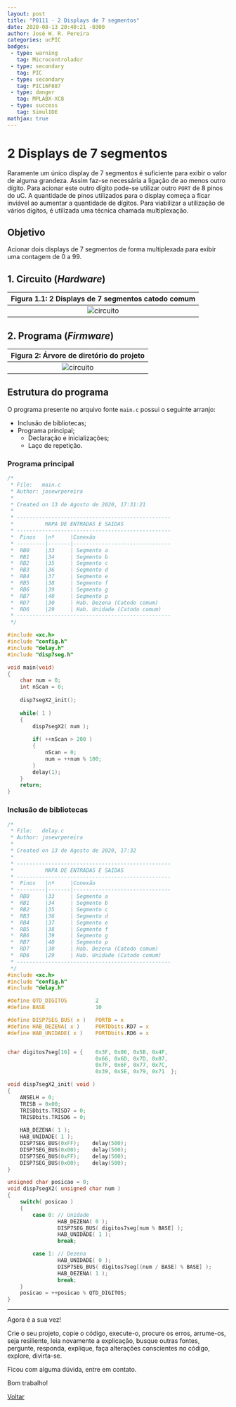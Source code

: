```yaml
---
layout: post
title: "P0111 - 2 Displays de 7 segmentos"
date: 2020-08-13 20:40:21 -0300
author: José W. R. Pereira
categories: ucPIC
badges:
 - type: warning
   tag: Microcontrolador
 - type: secondary
   tag: PIC
 - type: secondary
   tag: PIC16F887
 - type: danger
   tag: MPLABX-XC8
 - type: success
   tag: SimulIDE
mathjax: true
---
```




# 2 Displays de 7 segmentos

Raramente um único display de 7 segmentos é suficiente para exibir o valor de alguma grandeza. Assim faz-se necessária a ligação de ao menos outro dígito. Para acionar este outro dígito pode-se utilizar outro `PORT` de 8 pinos do uC. A quantidade de pinos utilizados para o display começa a ficar inviável ao aumentar a quantidade de dígitos. Para viabilizar a utilização de vários dígitos, é utilizada uma técnica chamada multiplexação. 

## Objetivo

Acionar dois displays de 7 segmentos de forma multiplexada para exibir uma contagem de 0 a 99. 

<!--more-->

## 1. Circuito (*Hardware*)


| Figura 1.1: 2 Displays de 7 segmentos catodo comum |
|:---------------------------------------------:|
| ![circuito]({{site.baseurlimg}}/_posts/tUcPIC/imgP0111/disp7segX2.gif{{site.rawimg}}) |




## 2. Programa (*Firmware*)


| Figura 2: Árvore de diretório do projeto |
|:----------------------------------------:|
| ![circuito]({{site.baseurlimg}}/_posts/tUcPIC/imgP0111/projectTree.jpg{{site.rawimg}})| 


## Estrutura do programa

O programa presente no arquivo fonte `main.c` possui o seguinte arranjo:
* Inclusão de bibliotecas;
* Programa principal;
    * Declaração e inicializações;
    * Laço de repetição.


### Programa principal

```c
/*
 * File:   main.c
 * Author: josewrpereira
 *
 * Created on 13 de Agosto de 2020, 17:31:21
 * 
 * -------------------------------------------------
 *          MAPA DE ENTRADAS E SAIDAS
 * -------------------------------------------------
 *  Pinos   |nº     |Conexão
 * ---------|-------|-------------------------------
 *  RB0     |33     | Segmento a
 *  RB1     |34     | Segmento b
 *  RB2     |35     | Segmento c
 *  RB3     |36     | Segmento d
 *  RB4     |37     | Segmento e
 *  RB5     |38     | Segmento f
 *  RB6     |39     | Segmento g
 *  RB7     |40     | Segmento p
 *  RD7     |30     | Hab. Dezena (Catodo comum)
 *  RD6     |29     | Hab. Unidade (Catodo comum)
 * -------------------------------------------------
 */

#include <xc.h>
#include "config.h"
#include "delay.h"
#include "disp7seg.h"

void main(void) 
{
    char num = 0;
    int nScan = 0;
    
    disp7segX2_init();
    
    while( 1 )
    {
        disp7segX2( num );
        
        if( ++nScan > 200 )
        {
            nScan = 0;
            num = ++num % 100;
        }
        delay(1);
    }
    return;
}
```



### Inclusão de bibliotecas

```c
/*
 * File:   delay.c
 * Author: josewrpereira
 *
 * Created on 13 de Agosto de 2020, 17:32
 * 
 * -------------------------------------------------
 *          MAPA DE ENTRADAS E SAIDAS
 * -------------------------------------------------
 *  Pinos   |nº     |Conexão
 * ---------|-------|-------------------------------
 *  RB0     |33     | Segmento a
 *  RB1     |34     | Segmento b
 *  RB2     |35     | Segmento c
 *  RB3     |36     | Segmento d
 *  RB4     |37     | Segmento e
 *  RB5     |38     | Segmento f
 *  RB6     |39     | Segmento g
 *  RB7     |40     | Segmento p
 *  RD7     |30     | Hab. Dezena (Catodo comum)
 *  RD6     |29     | Hab. Unidade (Catodo comum)
 * ------------------------------------------------- 
 */
#include <xc.h>
#include "config.h"
#include "delay.h"

#define QTD_DIGITOS         2
#define BASE                10

#define DISP7SEG_BUS( x )   PORTB = x
#define HAB_DEZENA( x )     PORTDbits.RD7 = x
#define HAB_UNIDADE( x )    PORTDbits.RD6 = x


char digitos7seg[16] = {    0x3F, 0x06, 0x5B, 0x4F, 
                            0x66, 0x6D, 0x7D, 0x07, 
                            0x7F, 0x6F, 0x77, 0x7C, 
                            0x39, 0x5E, 0x79, 0x71  };

void disp7segX2_init( void )
{
    ANSELH = 0;
    TRISB = 0x00;
    TRISDbits.TRISD7 = 0;
    TRISDbits.TRISD6 = 0;
    
    HAB_DEZENA( 1 );
    HAB_UNIDADE( 1 );
    DISP7SEG_BUS(0xFF);    delay(500);
    DISP7SEG_BUS(0x00);    delay(500);
    DISP7SEG_BUS(0xFF);    delay(500);
    DISP7SEG_BUS(0x00);    delay(500);
}

unsigned char posicao = 0;
void disp7segX2( unsigned char num )
{
    switch( posicao )
    {
        case 0: // Unidade
                HAB_DEZENA( 0 );
                DISP7SEG_BUS( digitos7seg[num % BASE] );
                HAB_UNIDADE( 1 );
                break;

        case 1: // Dezena
                HAB_UNIDADE( 0 );
                DISP7SEG_BUS( digitos7seg[(num / BASE) % BASE] );
                HAB_DEZENA( 1 );
                break;
    }
    posicao = ++posicao % QTD_DIGITOS;
}
```



<hr/>

Agora é a sua vez! 

Crie o seu projeto, copie o código, execute-o, procure os erros, arrume-os, seja resiliente, leia novamente a explicação, busque outras fontes, pergunte, responda, explique, faça alterações conscientes no código, explore, divirta-se.

Ficou com alguma dúvida, entre em contato. 

Bom trabalho! 

[Voltar]({{site.baseurl}}/docs/tecnology/ucPIC)